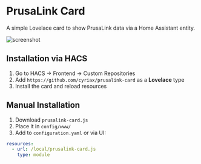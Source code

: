 # PrusaLink Card

A simple Lovelace card to show PrusaLink data via a Home Assistant entity.

![screenshot](https://via.placeholder.com/600x200?text=PrusaLink+Card)

## Installation via HACS

1. Go to HACS → Frontend → Custom Repositories
2. Add `https://github.com/cyriax/prusalink-card` as a **Lovelace** type
3. Install the card and reload resources

## Manual Installation

1. Download `prusalink-card.js`
2. Place it in `config/www/`
3. Add to `configuration.yaml` or via UI:

```yaml
resources:
  - url: /local/prusalink-card.js
    type: module
